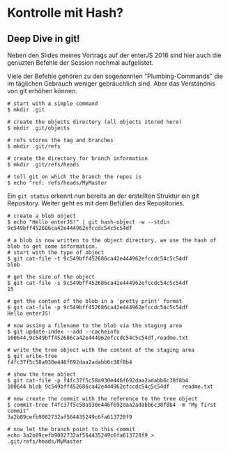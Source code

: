 # Kontrolle mit Hash?
## Deep Dive in git!

Neben den Slides meines Vortrags auf der enterJS 2016 sind hier auch die genuzten Befehle der Session nochmal aufgelistet.

Viele der Befehle gehören zu den sogenannten "Plumbing-Commands" die im täglichen Gebrauch weniger gebräuchlich sind. Aber das Verständnis von git erhöhen können.

    # start with a simple command
    $ mkdir .git
    
    # create the objects directory (all objects stored here)
    $ mkdir .git/objects
    
    # refs stores the tag and branches
    $ mkdir .git/refs
    
    # create the directory for branch information
    $ mkdir .git/refs/heads
    
    # tell git on which the branch the repos is
    $ echo "ref: refs/heads/MyMaster

Ein `git status` erkennt nun bereits an der erstellten Struktur ein git Repository. Weiter geht es mit dem Befüllen des Repositories.

    # create a blob object
    $ echo "Hello enterJS!" | git hash-object -w --stdin
    9c549bff452686ca42e444962efccdc54c5c54df
    
    # a blob is now written to the object directory, we use the hash of blob to get some information.
    # start with the type of object
    $ git cat-file -t 9c549bff452686ca42e444962efccdc54c5c54df
    blob
    
    # get the size of the object
    $ git cat-file -s 9c549bff452686ca42e444962efccdc54c5c54df
    15
    
    # get the content of the blob in a 'pretty print' format
    $ git cat-file -p 9c549bff452686ca42e444962efccdc54c5c54df
    Hello enterJS!
    
    # now assing a filename to the blob via the staging area
    $ git update-index --add --cacheinfo 100644,9c549bff452686ca42e444962efccdc54c5c54df,readme.txt
    
    # write the tree object with the content of the staging area
    $ git write-tree
    f4fc37f5c58a930e446f692daa2adabb6c38f8b4
    
    # show the tree object
    $ git cat-file -p f4fc37f5c58a930e446f692daa2adabb6c38f8b4
    100644 blob 9c549bff452686ca42e444962efccdc54c5c54df    readme.txt
    
    # new create the commit with the reference to the tree object
    $ commit-tree f4fc37f5c58a930e446f692daa2adabb6c38f8b4 -m "My first commit"
    3a2b89cefb9082732af564435249c6fa613728f9
    
    # now let the branch point to this commit
    echo 3a2b89cefb9082732af564435249c6fa613728f9 > .git/refs/heads/MyMaster